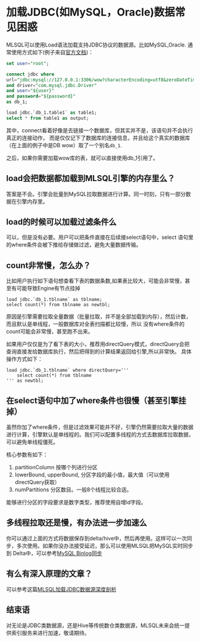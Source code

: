 # 加载JDBC(如MySQL，Oracle)数据常见困惑


MLSQL可以使用Load语法加载支持JDBC协议的数据源。比如MySQL,Oracle.
通常使用方式如下(例子来自[官方文档](http://docs.mlsql.tech/mlsql-console/datasource/jdbc.html))：


```sql
set user="root";

connect jdbc where
url="jdbc:mysql://127.0.0.1:3306/wow?characterEncoding=utf8&zeroDateTimeBehavior=convertToNull&tinyInt1isBit=false"
and driver="com.mysql.jdbc.Driver"
and user="${user}"
and password="${password}"
as db_1;

load jdbc.`db_1.table1` as table1;
select * from table1 as output;

```

其中，connect看着好像是去链接一个数据库，但其实并不是，该语句并不会执行真正的连接动作，
而是仅仅记下了数据库的连接信息，并且给这个真实的数据库（在上面的例子中是DB wow）取了一个别名`db_1`.

之后，如果你需要加载wow库的表，就可以直接使用db_1引用了。

## load会把数据都加载到MLSQL引擎的内存里么？

答案是不会。引擎会批量到MySQL拉取数据进行计算。同一时刻，只有一部分数据在引擎内存里。

## load的时候可以加载过滤条件么
可以，但是没有必要。用户可以把条件直接在后续接select语句中，select 语句里的where条件会被下推给存储做过滤，避免大量数据传输。

## count非常慢，怎么办？

比如用户执行如下语句想查看下表的数据条数,如果表比较大，可能会非常慢，甚至有可能导致Engine有节点挂掉
```
load jdbc.`db_1.tblname` as tblname;
select count(*) from tblname as newtbl;
```

原因是引擎需要拉取全量数据（批量拉取，并不是全部加载到内存），然后计数，而且默认是单线程，一般数据库对全表扫描都比较慢，所以
没有where条件的count可能会非常慢，甚至跑不出来。

如果用户仅仅是为了看下表的大小，推荐用directQuery模式，directQuery会把查询直接发给数据库执行，然后把得到的计算结果返回给引擎,所以非常快。
具体操作方式如下：

```
load jdbc.`db_1.tblname` where directQuery='''
    select count(*) from tblname
''' as newtbl;
```

## 在select语句中加了where条件也很慢（甚至引擎挂掉）

虽然你加了where条件，但是过滤效果可能并不好，引擎仍然需要拉取大量的数据进行计算，引擎默认是单线程的。我们可以配置多线程的方式去数据库拉取数据，可以避免单线程僵死。

核心参数有如下：

1. partitionColumn 按哪个列进行分区
2. lowerBound, upperBound,  分区字段的最小值，最大值（可以使用directQuery获取）
3. numPartitions 分区数目。一般8个线程比较合适。

能够进行分区的字段要求是数字类型，推荐使用自增id字段。

## 多线程拉取还是慢，有办法进一步加速么

你可以通过上面的方式将数据保存到delta/hive中，然后再使用。这样可以一次同步，多次使用。如果你没办法接受延迟，那么可以使用MLSQL把MySQL实时同步到
Delta中，可以参考[MySQL Binlog同步](http://docs.mlsql.tech/mlsql-console/datahouse/binlog.html)

## 有么有深入原理的文章？

可以参考这篇[MLSQL加载JDBC数据源深度剖析](https://mp.weixin.qq.com/s/zaz8sRdIkQEUn65FPQfIQg)

## 结束语

对无论是JDBC类数据源，还是Hive等传统数仓类数据源，MLSQL未来会统一提供索引服务来进行加速，敬请期待。